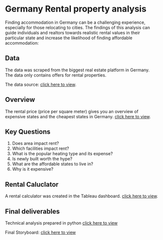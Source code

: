# Germany Rental property analysis 
Finding accommodation in Germany can be a challenging experience, especially for those relocating to cities. The findings of this analysis can guide individuals and realtors towards realistic rental values in their particular state and increase the likelihood of finding affordable accommodation:

## Data
The data was scraped from the biggest real estate platform in Germany. The data only contains offers for rental properties. 

The data source: [click here to view](https://www.kaggle.com/datasets/corrieaar/apartment-rental-offers-in-germany).

## Overview
  The rental price (price per square meter) gives you an overview of expensive states and the cheapest states in Germany. [click here to view](https://public.tableau.com/app/profile/ponni.laxmi.rajakumar/viz/GermanyRentalPropertyAnalysis/Story1?publish=yes).

## Key Questions
1. Does area impact rent?
2. Which facilities impact rent?
3. What is the popular heating type and its expense?
4. Is newly built worth the hype?
5. What are the affordable states to live in?
6. Why is it expensive?

## Rental Caluclator
A rental calculator was created in the Tableau dashboard. [click here to view](https://public.tableau.com/app/profile/ponni.laxmi.rajakumar/viz/GermanyRentalPropertyAnalysis/Story1?publish=yes).

## Final deliverables
Technical analysis prepared in python [click here to view](https://github.com/PonniLaxmi/Python-Project2-GermanyRentalpropertyanalysis/tree/main/03%20Scripts)

Final Storyboard: [click here to view](https://public.tableau.com/app/profile/ponni.laxmi.rajakumar/viz/GermanyRentalPropertyAnalysis/Story1)
